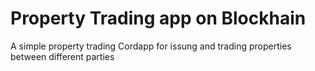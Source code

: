 # Property Trading app on Blockhain

A simple property trading Cordapp for issung and trading properties between different parties
